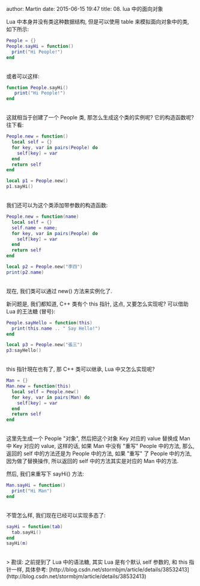 author: Martin
date: 2015-06-15 19:47
title: 08. lua 中的面向对象

Lua 中本身并没有类这种数据结构, 但是可以使用 table 来模拟面向对象中的类, 如下所示:

```lua
People = {}
People.sayHi = function()
  print("Hi People!")
end
```
<br>
或者可以这样:

```lua
function People.sayHi()
   print("Hi People!")
end
```
<br>
这就相当于创建了一个 People 类, 那怎么生成这个类的实例呢? 它的构造函数呢? 往下看:

```lua
People.new = function()
  local self = {}
  for key, var in pairs(People) do
    self[key] = var
  end
  return self
end

local p1 = People.new()
p1.sayHi()
```
<br>
我们还可以为这个类添加带参数的构造函数:

```lua
People.new = function(name)
  local self = {}
  self.name = name;
  for key, var in pairs(People) do
    self[key] = var
  end
  return self
end

local p2 = People.new("李四")
print(p2.name)
```
<br>
现在, 我们类可以通过 new() 方法来实例化了.

新问题是, 我们都知道, C++ 类有个 this 指针, 这点, 又要怎么实现呢? 可以借助 Lua 的王法糖 (冒号):

```lua
People.sayHello = function(this)
  print(this.name .. " Say Hello!")
end

local p3 = People.new("張三")
p3:sayHello()
```
<br>
this 指针現在也有了, 那 C++ 类可以继承, Lua 中又怎么实现呢?

```lua
Man = {}
Man.new = function(this)
  local self = People.new()
  for key, var in pairs(Man) do
    self[key] = var
  end
  return self
end
```
<br>
这里先生成一个 People "对象", 然后把这个对象 Key 对应的 value 替换成 Man 中 Key 对应的 value, 这样的话,  如果 Man 中没有 "重写" People 中的方法, 那么, 返回的 self 中的方法还是为 People 中的方法, 如果 "重写" 了 People 中的方法, 因为做了替换操作, 所以返回的 self 中的方法其实是对应的 Man 中的方法.

然后, 我们来重写下 sayHi() 方法:

```lua
Man.sayHi = function()
  print("Hi Man")
end
```
<br>
不管怎么样, 我们现在已经可以实现多态了:

```lua
sayHi = function(tab)
  tab.sayHi()
end
sayHi(m)
```
<br>
> 勘误: 之前提到了 Lua 中的语法糖, 其实 Lua 是有个默认 self 参数的, 和 this 指针一样, 具体參考: [http://blog.csdn.net/stormbjm/article/details/38532413](http://blog.csdn.net/stormbjm/article/details/38532413)
